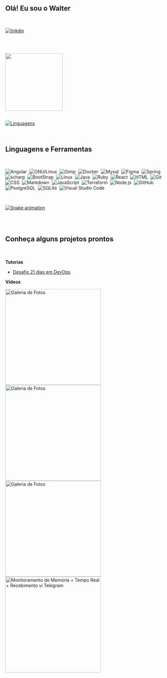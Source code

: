 ##

## Olá! Eu sou o Walter 

<br>

[![linkdin](https://img.shields.io/badge/LinkedIn-0077B5?style=for-the-badge&logo=linkedin&logoColor=white)](https://www.linkedin.com/in/walter-paulo-37b215117)


<br><br>

  <div>
    <a href="https://github.com/walterpaulo">
    <img height="180em" src="https://github-readme-stats.vercel.app/api?username=walterpaulo&show_icons=true&theme=algolia&include_all_commits=true&count_private=true"/>
  </div>
 <br>

  [![Linguagens](https://github-readme-stats.vercel.app/api/top-langs/?username=walterpaulo&custom_title=Tecnologias)](https://github.com/walterpaulo)
  
  <br>
  <div>
  <h2 class="f4 mb-2 text-normal">Linguagens e Ferramentas</h2>
</div>
<br>

![Angular](https://img.shields.io/badge/-Angular-011C27?style=flat&logo=angular&logoColor=DD403A)&nbsp;
![GNU/Linux](https://img.shields.io/badge/-GNU/Linux-011C27?style=flat&logo=linux&logoColor=blue)&nbsp;
![Gimp](https://img.shields.io/badge/-Gimp-011C27?style=flat&logo=gimp)&nbsp;
![Docker](https://img.shields.io/badge/-Docker-011C27?style=flat&logo=docker)&nbsp;
![Mysql](https://img.shields.io/badge/-Mysql-011C27?style=flat&logo=mysql&logoColor=47a1ee)&nbsp;
![Figma](https://img.shields.io/badge/-Figma-011C27?style=flat&logo=figma)&nbsp;
![Spring](https://img.shields.io/badge/-Spring-011C27?style=flat&logo=spring)&nbsp;
![scharp](https://img.shields.io/badge/-csharp-011C27?style=flat&logo=csharp)&nbsp;
![BootStrap](https://img.shields.io/badge/-Bootstrap-011C27?style=flat&logo=bootstrap)&nbsp;
![Linux](https://img.shields.io/badge/-Linux-011C27?style=flat&logo=linux&logoColor=ffffff)&nbsp;
![Java](https://img.shields.io/badge/-Java-011C27?style=flat&logo=Java)&nbsp;
![Ruby](https://img.shields.io/badge/-Ruby-011C27?style=flat&logo=Ruby&logoColor=DD403A)&nbsp;
![React](https://img.shields.io/badge/-React-011C27?style=flat&logo=react)&nbsp;
![HTML](https://img.shields.io/badge/-HTML-011C27?style=flat&logo=HTML5)&nbsp;
![Git](https://img.shields.io/badge/-Git-011C27?style=flat&logo=git)&nbsp;
![CSS](https://img.shields.io/badge/-CSS-011C27?style=flat&logo=CSS3&logoColor=1572B6)&nbsp;
![Markdown](https://img.shields.io/badge/-Markdown-011C27?style=flat&logo=markdown)&nbsp;
![JavaScript](https://img.shields.io/badge/-JavaScript-011C27?style=flat&logo=javascript)&nbsp;
![Terraform](https://img.shields.io/badge/-Terraform-011C27?style=flat&logo=terraform)&nbsp;
![Node.js](https://img.shields.io/badge/-Node.js-011C27?style=flat&logo=node.js)&nbsp;
![GitHub](https://img.shields.io/badge/-GitHub-011C27?style=flat&logo=github)&nbsp;
![PostgreSQL](https://img.shields.io/badge/-PostgreSQL-011C27?style=flat&logo=postgresql)&nbsp;
![SQLite](https://img.shields.io/badge/-SQLite-011C27?style=flat&logo=sqlite)&nbsp;
![Visual Studio Code](https://img.shields.io/badge/-Visual%20Studio%20Code-011C27?style=flat&logo=visual-studio-code&logoColor=007ACC)&nbsp;

<!-- <div>
  <img align = "center" src="https://i.imgur.com/co3aDyw.png" targer="_blank" alt="junit" width="30" height="30"/>                     
  <img align = "center" src="https://i.imgur.com/IhS1TUg.png" targer="_blank" alt="aws" width="50" height="50"/>
</div> -->
<br>
<div>

 [![Snake animation](https://github.com/TomasAlric/TomasAlric/blob/output/github-contribution-grid-snake.svg)](https://github.com/walterpaulo)

<br><br>
    
 ## Conheça alguns projetos prontos 

<br><br>
**Tutorias**
* [Desafio 21 dias em DevOps](https://github.com/walterpaulo/Desafio-DevOps-21-dias/blob/master/README.md)


**Vídeos**

<a href="https://youtu.be/9IpP8jcnpx0" targer="_blank">
  <img src="https://img.youtube.com/vi/9IpP8jcnpx0/0.jpg" targer="_blank" alt="Galeria de Fotos" width="300" height="auto"/> 
</a>

<br>

<a href="https://www.youtube.com/watch?v=kLZY91TCY20">
  <img src="https://img.youtube.com/vi/kLZY91TCY20/0.jpg" targer="_blank" alt="Galeria de Fotos" width="300" height="auto"/> 
</a>

<br>

<a href="https://www.youtube.com/watch?v=J4bgc6xGYlw">
  <img src="https://img.youtube.com/vi/J4bgc6xGYlw/0.jpg" alt="Galeria de Fotos" width="300" height="auto"/> 
</a>

<br>

<a href="https://youtu.be/ed6Y6F1jo4E">
  <img src="https://img.youtube.com/vi/ed6Y6F1jo4E/0.jpg" targer="_blank" alt="Monitoramento de Memória + Tempo Real + Recebimento vi Telegram" width="300" height="auto"/> 
</a>

<br>



